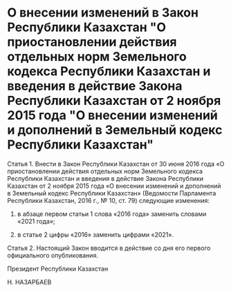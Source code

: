 # О внесении изменений в Закон Республики Казахстан "О приостановлении действия отдельных норм Земельного кодекса Республики Казахстан и введения в действие Закона Республики Казахстан от 2 ноября 2015 года "О внесении изменений и дополнений в Земельный кодекс Республики Казахстан"

Статья 1. Внести в Закон Республики Казахстан от 30 июня 2016 года «О приостановлении действия отдельных норм Земельного кодекса Республики Казахстан и введения в действие Закона Республики Казахстан от 2 ноября 2015 года «О внесении изменений и дополнений в Земельный кодекс Республики Казахстан» (Ведомости Парламента Республики Казахстан, 2016 г., № 10, ст. 79) следующие изменения:

1) в абзаце первом статьи 1 слова «2016 года» заменить словами «2021 года»;

2) в статье 2 цифры «2016» заменить цифрами «2021».

Статья 2. Настоящий Закон вводится в действие со дня его первого официального опубликования.

Президент Республики Казахстан

Н. НАЗАРБАЕВ

